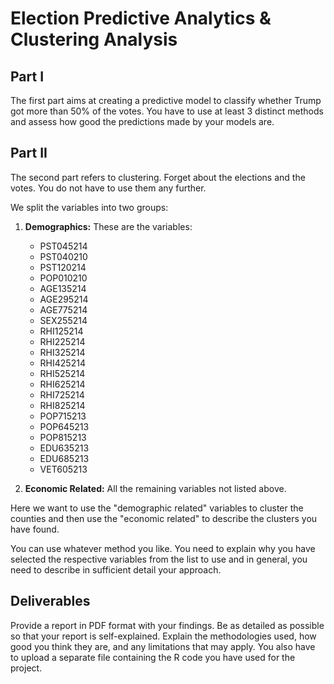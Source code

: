 # Election Predictive Analytics & Clustering Analysis

## Part I

The first part aims at creating a predictive model to classify whether Trump got more than 50% of the votes. You have to use at least 3 distinct methods and assess how good the predictions made by your models are.

## Part II

The second part refers to clustering. Forget about the elections and the votes. You do not have to use them any further.

We split the variables into two groups:

1. **Demographics:** These are the variables:
   - PST045214
   - PST040210
   - PST120214
   - POP010210
   - AGE135214
   - AGE295214
   - AGE775214
   - SEX255214
   - RHI125214
   - RHI225214
   - RHI325214
   - RHI425214
   - RHI525214
   - RHI625214
   - RHI725214
   - RHI825214
   - POP715213
   - POP645213
   - POP815213
   - EDU635213
   - EDU685213
   - VET605213

2. **Economic Related:** All the remaining variables not listed above.

Here we want to use the "demographic related" variables to cluster the counties and then use the "economic related" to describe the clusters you have found.

You can use whatever method you like. You need to explain why you have selected the respective variables from the list to use and in general, you need to describe in sufficient detail your approach.

## Deliverables

Provide a report in PDF format with your findings. Be as detailed as possible so that your report is self-explained. Explain the methodologies used, how good you think they are, and any limitations that may apply. You also have to upload a separate file containing the R code you have used for the project.
